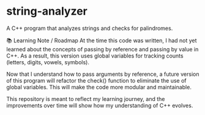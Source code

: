 # string-analyzer
A C++ program that analyzes strings and checks for palindromes.

📚 Learning Note / Roadmap
At the time this code was written, I had not yet learned about the concepts of passing by reference and passing by value in C++. As a result, this version uses global variables for tracking counts (letters, digits, vowels, symbols).

Now that I understand how to pass arguments by reference, a future version of this program will refactor the check() function to eliminate the use of global variables. This will make the code more modular and maintainable.

This repository is meant to reflect my learning journey, and the improvements over time will show how my understanding of C++ evolves.


